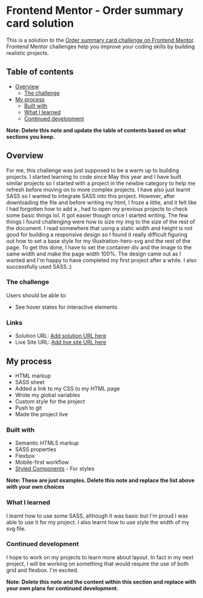 # Frontend Mentor - Order summary card solution

This is a solution to the [Order summary card challenge on Frontend Mentor](https://www.frontendmentor.io/challenges/order-summary-component-QlPmajDUj). Frontend Mentor challenges help you improve your coding skills by building realistic projects. 

## Table of contents

- [Overview](#overview)
  - [The challenge](#the-challenge)
- [My process](#my-process)
  - [Built with](#built-with)
  - [What I learned](#what-i-learned)
  - [Continued development](#continued-development)

**Note: Delete this note and update the table of contents based on what sections you keep.**

## Overview

For me, this challenge was just supposed to be a warm up to building projects. I started learning to code since May this year and I have built similar projects so I started with a project in the newbie category to help me refresh before moving on to more complex projects. I have also just learnt SASS so I wanted to integrate SASS into this project. However, after downloading the file and before writing my html, I froze a little, and it felt like I had forgotten how to add a <link>, had to open my previous projects to check some basic things lol. It got easier though once I started writing. The few things I found challenging were how to size my img to the size of the rest of the document. I read somewhere that using a static width and height is not good for building a responsive design so I found it really difficult figuring out how to set a base style for my illustration-hero-svg and the rest of the page. To get this done, I have to set the container div and the image to the same width and make the page width 100%. The design came out as I wanted and I'm happy to have completed my first project after a while. I also successfully used SASS.:)

### The challenge

Users should be able to:

- See hover states for interactive elements

### Links

- Solution URL: [Add solution URL here](https://your-solution-url.com)
- Live Site URL: [Add live site URL here](https://your-live-site-url.com)

## My process
- HTML markup
- SASS sheet
- Added a link to my CSS to my HTML page
- Wrote my global variables
- Custom style for the project
- Push to git
- Made the project live

### Built with

- Semantic HTML5 markup
- SASS properties
- Flexbox
- Mobile-first workflow
- [Styled Components](https://styled-components.com/) - For styles

**Note: These are just examples. Delete this note and replace the list above with your own choices**

### What I learned

I learnt how to use some SASS, although it was basic but I'm proud I was able to use it for my project.
I also learnt how to use style the width of my svg file.

### Continued development

I hope to work on my projects to learn more about layout. In fact in my next project, I will be working on something that would require the use of both grid and flexbox. I'm excited.

**Note: Delete this note and the content within this section and replace with your own plans for continued development.**


